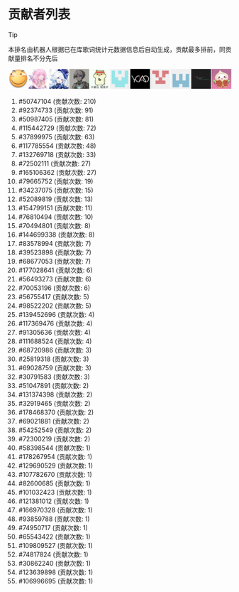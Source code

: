 # 贡献者列表

> [!TIP]
> 本排名由机器人根据已在库歌词统计元数据信息后自动生成，贡献最多排前，同贡献量排名不分先后

![贡献者头像画廊](./CONTRIBUTORS.svg)

1. #50747104 (贡献次数: 210)
2. #92374733 (贡献次数: 91)
3. #50987405 (贡献次数: 81)
4. #115442729 (贡献次数: 72)
5. #37899975 (贡献次数: 63)
6. #117785554 (贡献次数: 48)
7. #132769718 (贡献次数: 33)
8. #72502111 (贡献次数: 27)
9. #165106362 (贡献次数: 27)
10. #79665752 (贡献次数: 19)
11. #34237075 (贡献次数: 15)
12. #52089819 (贡献次数: 13)
13. #154799151 (贡献次数: 11)
14. #76810494 (贡献次数: 10)
15. #70494801 (贡献次数: 8)
16. #144699338 (贡献次数: 8)
17. #83578994 (贡献次数: 7)
18. #39523898 (贡献次数: 7)
19. #68677053 (贡献次数: 7)
20. #177028641 (贡献次数: 6)
21. #56493273 (贡献次数: 6)
22. #70053196 (贡献次数: 6)
23. #56755417 (贡献次数: 5)
24. #98522202 (贡献次数: 5)
25. #139452696 (贡献次数: 4)
26. #117369476 (贡献次数: 4)
27. #91305636 (贡献次数: 4)
28. #111688524 (贡献次数: 4)
29. #68720986 (贡献次数: 3)
30. #25819318 (贡献次数: 3)
31. #69028759 (贡献次数: 3)
32. #30791583 (贡献次数: 3)
33. #51047891 (贡献次数: 2)
34. #131374398 (贡献次数: 2)
35. #32919465 (贡献次数: 2)
36. #178468370 (贡献次数: 2)
37. #69021881 (贡献次数: 2)
38. #54252549 (贡献次数: 2)
39. #72300219 (贡献次数: 2)
40. #58398544 (贡献次数: 1)
41. #178267954 (贡献次数: 1)
42. #129690529 (贡献次数: 1)
43. #107782670 (贡献次数: 1)
44. #82600685 (贡献次数: 1)
45. #101032423 (贡献次数: 1)
46. #121381012 (贡献次数: 1)
47. #166970328 (贡献次数: 1)
48. #93859788 (贡献次数: 1)
49. #74950717 (贡献次数: 1)
50. #65543422 (贡献次数: 1)
51. #109809527 (贡献次数: 1)
52. #74817824 (贡献次数: 1)
53. #30862240 (贡献次数: 1)
54. #123639898 (贡献次数: 1)
55. #106996695 (贡献次数: 1)
